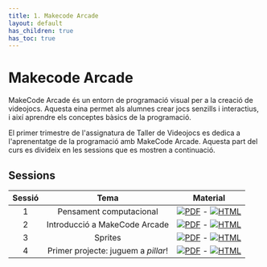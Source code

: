 ```yaml
---
title: 1. Makecode Arcade
layout: default
has_children: true
has_toc: true
---
```


# Makecode Arcade

MakeCode Arcade és un entorn de programació visual per a la creació de videojocs. Aquesta eina permet als alumnes crear jocs senzills i interactius, i així aprendre els conceptes bàsics de la programació.

El primer trimestre de l'assignatura de Taller de Videojocs es dedica a l'aprenentatge de la programació amb MakeCode Arcade. Aquesta part del curs es divideix en les sessions que es mostren a continuació.

## Sessions

| Sessió| Tema | Material |
|:------:|:----:|:--------:|
| 1 | Pensament computacional | [![PDF](https://img.shields.io/badge/-PDF-red)](1.1.-pensament_computacional_1.pdf) - [![HTML](https://img.shields.io/badge/-HTML-blue)](1.1.-pensament_computacional_1.html) |
| 2 | Introducció a MakeCode Arcade | [![PDF](https://img.shields.io/badge/-PDF-red)](1.2.-introduccio_makecode_arcade.pdf) - [![HTML](https://img.shields.io/badge/-HTML-blue)](1.2.-introduccio_makecode_arcade.html) |
| 3 | Sprites | [![PDF](https://img.shields.io/badge/-PDF-red)](1.3.-sprites.pdf) - [![HTML](https://img.shields.io/badge/-HTML-blue)](1.3.-sprites.html) |
| 4 | Primer projecte: juguem a _pillar_! | [![PDF](https://img.shields.io/badge/-PDF-red)](1.4.-primer_project_pillar.pdf) - [![HTML](https://img.shields.io/badge/-HTML-blue)](1.4.-primer_project_pillar.html) |
